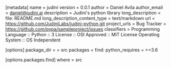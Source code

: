 [metadata]
name = judini
version = 0.0.1
author = Daniel Avila
author_email = daniel@judini.ai
description = Judini's python library
long_description = file: README.md
long_description_content_type = text/markdown
url = https://github.com/JudiniLabs/judini-python.git
project_urls =
    Bug Tracker = https://github.com/pypa/sampleproject/issues
classifiers =
    Programming Language :: Python :: 3
    License :: OSI Approved :: MIT License
    Operating System :: OS Independent

[options]
package_dir =
    = src
packages = find:
python_requires = >=3.6

[options.packages.find]
where = src